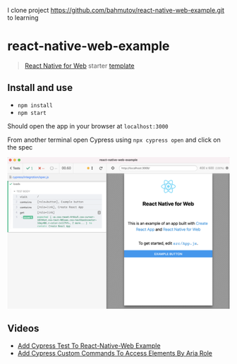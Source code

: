 I clone project https://github.com/bahmutov/react-native-web-example.git to learning 


# react-native-web-example
> [React Native for Web](https://necolas.github.io/react-native-web/) starter [template](https://codesandbox.io/s/react-native-q4qymyp2l6)

## Install and use

- `npm install`
- `npm start`

Should open the app in your browser at `localhost:3000`

From another terminal open Cypress using `npx cypress open` and click on the spec

![Passing Cypress test](./images/example.png)

## Videos

- [Add Cypress Test To React-Native-Web Example](https://youtu.be/rADMQUpUpSc)
- [Add Cypress Custom Commands To Access Elements By Aria Role](https://youtu.be/fg5ituAWexQ)

